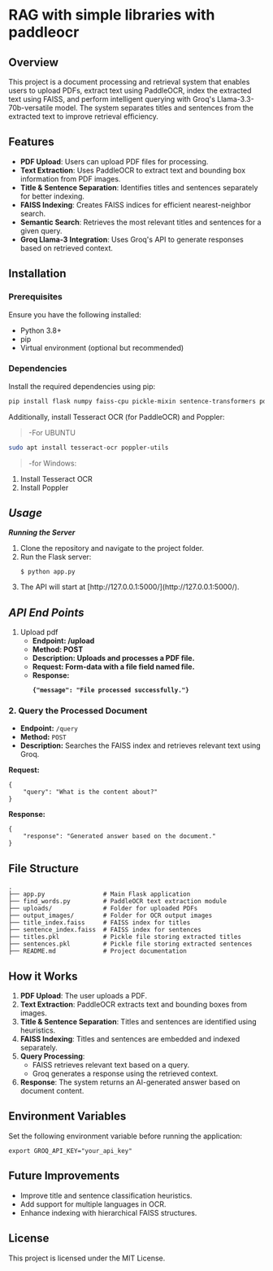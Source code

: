 
# RAG with simple libraries with paddleocr

## Overview
This project is a document processing and retrieval system that enables users to upload PDFs, extract text using PaddleOCR, index the extracted text using FAISS, and perform intelligent querying with Groq's Llama-3.3-70b-versatile model. The system separates titles and sentences from the extracted text to improve retrieval efficiency.

## Features
- **PDF Upload**: Users can upload PDF files for processing.
- **Text Extraction**: Uses PaddleOCR to extract text and bounding box information from PDF images.
- **Title & Sentence Separation**: Identifies titles and sentences separately for better indexing.
- **FAISS Indexing**: Creates FAISS indices for efficient nearest-neighbor search.
- **Semantic Search**: Retrieves the most relevant titles and sentences for a given query.
- **Groq Llama-3 Integration**: Uses Groq's API to generate responses based on retrieved context.

## Installation
### Prerequisites
Ensure you have the following installed:
- Python 3.8+
- pip
- Virtual environment (optional but recommended)

### Dependencies
Install the required dependencies using pip:
```sh
pip install flask numpy faiss-cpu pickle-mixin sentence-transformers pdf2image paddleocr groq flask-cors
```
Additionally, install Tesseract OCR (for PaddleOCR) and Poppler:
>-For UBUNTU
```sh
sudo apt install tesseract-ocr poppler-utils
```
>-for Windows:<br>
<ol>
  <li>Install Tesseract OCR</li>
  <li>Install Poppler</li>
</ol>
<h2> <em><strong>Usage</strong></em></h2>
<em><strong>Running the Server</strong></em>
<ol>
  <li>Clone the repository and navigate to the project folder.</li>
  <li>Run the Flask server:
  </li>
<pre><code class="language-bash">$ python app.py</code></pre>
  <li>The API will start at [http://127.0.0.1:5000/](http://127.0.0.1:5000/).</li>
</ol>
<h2> <em><strong>API End Points</strong></em></h2>
<ol>
  <li> Upload pdf
    <ul>
  <li><strong>Endpoint: /upload</strong></li>
      <li><strong> Method: POST</strong></li>
      <li><strong>Description: Uploads and processes a PDF file.</strong></li>
      <li><strong>Request: Form-data with a file field named file.</strong></li>
      <li><strong>Response:
      <pre><code>{"message": "File processed successfully."}</code></pre></strong></li>
</ul>
  </li>
</ol>
<h3>2. Query the Processed Document</h3>
    <ul>
        <li><strong>Endpoint:</strong> <code>/query</code></li>
        <li><strong>Method:</strong> <code>POST</code></li>
        <li><strong>Description:</strong> Searches the FAISS index and retrieves relevant text using Groq.</li>
    </ul>
<p><strong>Request:</strong></p>
    <pre><code>{
    "query": "What is the content about?"
}</code></pre>
    <p><strong>Response:</strong></p>
    <pre><code>{
    "response": "Generated answer based on the document."
}</code></pre>

  <h2>File Structure</h2>
 <pre><code>.
├── app.py                # Main Flask application
├── find_words.py         # PaddleOCR text extraction module
├── uploads/              # Folder for uploaded PDFs
├── output_images/        # Folder for OCR output images
├── title_index.faiss     # FAISS index for titles
├── sentence_index.faiss  # FAISS index for sentences
├── titles.pkl            # Pickle file storing extracted titles
├── sentences.pkl         # Pickle file storing extracted sentences
├── README.md             # Project documentation
</code></pre>
<h2>How it Works</h2>
    <ol>
        <li><strong>PDF Upload</strong>: The user uploads a PDF.</li>
        <li><strong>Text Extraction</strong>: PaddleOCR extracts text and bounding boxes from images.</li>
        <li><strong>Title & Sentence Separation</strong>: Titles and sentences are identified using heuristics.</li>
        <li><strong>FAISS Indexing</strong>: Titles and sentences are embedded and indexed separately.</li>
        <li><strong>Query Processing</strong>:
            <ul>
                <li>FAISS retrieves relevant text based on a query.</li>
                <li>Groq generates a response using the retrieved context.</li>
            </ul>
        </li>
        <li><strong>Response</strong>: The system returns an AI-generated answer based on document content.</li>
    </ol>
    <h2>Environment Variables</h2>
    <p>Set the following environment variable before running the application:</p>
    <pre><code>export GROQ_API_KEY="your_api_key"</code></pre>

  <h2>Future Improvements</h2>
    <ul>
        <li>Improve title and sentence classification heuristics.</li>
        <li>Add support for multiple languages in OCR.</li>
        <li>Enhance indexing with hierarchical FAISS structures.</li>
    </ul>

   <h2>License</h2>
    <p>This project is licensed under the MIT License.</p>
